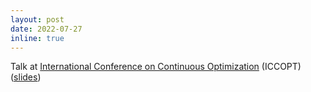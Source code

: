 ```yaml
---
layout: post
date: 2022-07-27
inline: true
---
```


Talk at [International Conference on Continuous Optimization](https://iccopt2022.lehigh.edu/) (ICCOPT) ([slides](https://www.dropbox.com/s/8e3bftei43vr84a/stride-iccopt22.pdf?dl=0))
